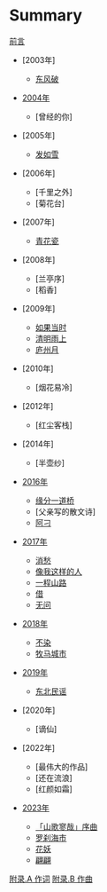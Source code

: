 # Summary

[前言](./introductions.md)

- [2003年]
  - [东风破](./方文山/东风破.md)

- [2004年](./2004.md)
  - [曾经的你]

- [2005年]
  - [发如雪](./方文山/发如雪.md)

- [2006年]
  - [千里之外]
  - [菊花台]

- [2007年]
  - [青花瓷](./方文山/青花瓷.md)

- [2008年]
  - [兰亭序]
  - [稻香]

- [2009年]
  - [如果当时](./许嵩/如果当时.md)
  - [清明雨上](./许嵩/清明雨上.md)
  - [庐州月](./许嵩/庐州月.md)

- [2010年]
  - [烟花易冷]

- [2012年]
  - [红尘客栈]

- [2014年]
  - [半壶纱]

- [2016年](./2016.md)
  - [缘分一道桥](./方文山/缘分一道桥.md)
  - [父亲写的散文诗]
  - [阿刁](./赵雷/阿刁.md)

- [2017年](./2017.md)
  - [消愁](./毛不易/消愁.md)
  - [像我这样的人](./毛不易/像我这样的人.md)
  - [一程山路](./毛不易/一程山路.md)
  - [借](./毛不易/借.md)
  - [无问](./毛不易/无问.md)

- [2018年](./2018.md)
  - [不染](./海雷/不染.md)
  - [牧马城市](./段思思/牧马城市.md)

- [2019年](./2019.md)
  - [东北民谣](./毛不易/东北民谣.md)

- [2020年]
  - [谪仙]

- [2022年]
  - [最伟大的作品]
  - [还在流浪]
  - [红颜如霜]

- [2023年](./2023.md)
  - [「山歌寥哉」序曲](./刀郎/山歌寥哉/序曲.md)
  - [罗刹海市](./刀郎/山歌寥哉/罗刹海市.md)
  - [花妖](./刀郎/山歌寥哉/花妖.md)
  - [翩翩](./刀郎/山歌寥哉/翩翩.md)

[附录.A 作词](./appendix_by_lyricist.md)
[附录.B 作曲](./appendix_by_composer.md)
